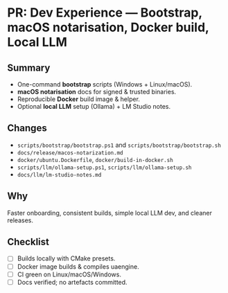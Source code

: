 # PR: Dev Experience — Bootstrap, macOS notarisation, Docker build, Local LLM

## Summary
- One-command **bootstrap** scripts (Windows + Linux/macOS).
- **macOS notarisation** docs for signed & trusted binaries.
- Reproducible **Docker** build image & helper.
- Optional **local LLM** setup (Ollama) + LM Studio notes.

## Changes
- `scripts/bootstrap/bootstrap.ps1` and `scripts/bootstrap/bootstrap.sh`
- `docs/release/macos-notarization.md`
- `docker/ubuntu.Dockerfile`, `docker/build-in-docker.sh`
- `scripts/llm/ollama-setup.ps1`, `scripts/llm/ollama-setup.sh`
- `docs/llm/lm-studio-notes.md`

## Why
Faster onboarding, consistent builds, simple local LLM dev, and cleaner releases.

## Checklist
- [ ] Builds locally with CMake presets.
- [ ] Docker image builds & compiles uaengine.
- [ ] CI green on Linux/macOS/Windows.
- [ ] Docs verified; no artefacts committed.
